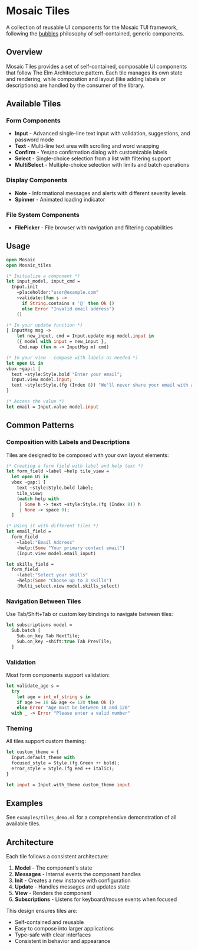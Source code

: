 # Mosaic Tiles

A collection of reusable UI components for the Mosaic TUI framework, following the [bubbles](https://github.com/charmbracelet/bubbles) philosophy of self-contained, generic components.

## Overview

Mosaic Tiles provides a set of self-contained, composable UI components that follow The Elm Architecture pattern. Each tile manages its own state and rendering, while composition and layout (like adding labels or descriptions) are handled by the consumer of the library.

## Available Tiles

### Form Components

- **Input** - Advanced single-line text input with validation, suggestions, and password mode
- **Text** - Multi-line text area with scrolling and word wrapping
- **Confirm** - Yes/no confirmation dialog with customizable labels
- **Select** - Single-choice selection from a list with filtering support
- **MultiSelect** - Multiple-choice selection with limits and batch operations

### Display Components

- **Note** - Informational messages and alerts with different severity levels
- **Spinner** - Animated loading indicator

### File System Components

- **FilePicker** - File browser with navigation and filtering capabilities

## Usage

```ocaml
open Mosaic
open Mosaic_tiles

(* Initialize a component *)
let input_model, input_cmd = 
  Input.init 
    ~placeholder:"user@example.com"
    ~validate:(fun s -> 
      if String.contains s '@' then Ok ()
      else Error "Invalid email address")
    ()

(* In your update function *)
| InputMsg msg ->
    let new_input, cmd = Input.update msg model.input in
    ({ model with input = new_input }, 
     Cmd.map (fun m -> InputMsg m) cmd)

(* In your view - compose with labels as needed *)
let open Ui in
vbox ~gap:1 [
  text ~style:Style.bold "Enter your email";
  Input.view model.input;
  text ~style:Style.(fg (Index 8)) "We'll never share your email with anyone else.";
]

(* Access the value *)
let email = Input.value model.input
```

## Common Patterns

### Composition with Labels and Descriptions

Tiles are designed to be composed with your own layout elements:

```ocaml
(* Creating a form field with label and help text *)
let form_field ~label ~help tile_view =
  let open Ui in
  vbox ~gap:1 [
    text ~style:Style.bold label;
    tile_view;
    (match help with
     | Some h -> text ~style:Style.(fg (Index 8)) h
     | None -> space 0);
  ]

(* Using it with different tiles *)
let email_field = 
  form_field 
    ~label:"Email Address"
    ~help:(Some "Your primary contact email")
    (Input.view model.email_input)

let skills_field =
  form_field
    ~label:"Select your skills"
    ~help:(Some "Choose up to 3 skills")
    (Multi_select.view model.skills_select)
```

### Navigation Between Tiles

Use Tab/Shift+Tab or custom key bindings to navigate between tiles:

```ocaml
let subscriptions model =
  Sub.batch [
    Sub.on_key Tab NextTile;
    Sub.on_key ~shift:true Tab PrevTile;
  ]
```

### Validation

Most form components support validation:

```ocaml
let validate_age s =
  try
    let age = int_of_string s in
    if age >= 18 && age <= 120 then Ok ()
    else Error "Age must be between 18 and 120"
  with _ -> Error "Please enter a valid number"
```

### Theming

All tiles support custom theming:

```ocaml
let custom_theme = {
  Input.default_theme with
  focused_style = Style.(fg Green ++ bold);
  error_style = Style.(fg Red ++ italic);
}

let input = Input.with_theme custom_theme input
```

## Examples

See `examples/tiles_demo.ml` for a comprehensive demonstration of all available tiles.

## Architecture

Each tile follows a consistent architecture:

1. **Model** - The component's state
2. **Messages** - Internal events the component handles
3. **Init** - Creates a new instance with configuration
4. **Update** - Handles messages and updates state
5. **View** - Renders the component
6. **Subscriptions** - Listens for keyboard/mouse events when focused

This design ensures tiles are:
- Self-contained and reusable
- Easy to compose into larger applications
- Type-safe with clear interfaces
- Consistent in behavior and appearance